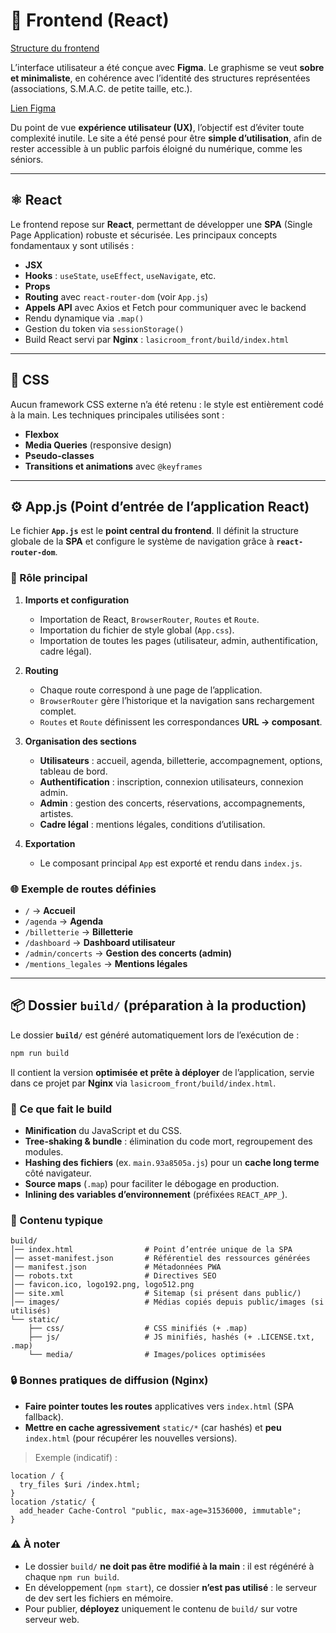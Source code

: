 # 🎨 Frontend (React)

[Structure du frontend](./structure_frontend.md)

L’interface utilisateur a été conçue avec **Figma**.
Le graphisme se veut **sobre et minimaliste**, en cohérence avec l’identité des structures représentées (associations, S.M.A.C. de petite taille, etc.).

[Lien Figma](https://www.figma.com/design/21mbJ6Gl9JzeO94yXeLHBs/La-sicRoom?node-id=0-1&m=dev&t=rjSt70oPayWD6ntw-1)

Du point de vue **expérience utilisateur (UX)**, l’objectif est d’éviter toute complexité inutile.
Le site a été pensé pour être **simple d’utilisation**, afin de rester accessible à un public parfois éloigné du numérique, comme les séniors.

---

## ⚛️ React

Le frontend repose sur **React**, permettant de développer une **SPA** (Single Page Application) robuste et sécurisée.
Les principaux concepts fondamentaux y sont utilisés :

* **JSX**
* **Hooks** : `useState`, `useEffect`, `useNavigate`, etc.
* **Props**
* **Routing** avec `react-router-dom` (voir `App.js`)
* **Appels API** avec Axios et Fetch pour communiquer avec le backend
* Rendu dynamique via `.map()`
* Gestion du token via `sessionStorage()`
* Build React servi par **Nginx** : `lasicroom_front/build/index.html`

---

## 🎨 CSS

Aucun framework CSS externe n’a été retenu : le style est entièrement codé à la main.
Les techniques principales utilisées sont :

* **Flexbox**
* **Media Queries** (responsive design)
* **Pseudo-classes**
* **Transitions et animations** avec `@keyframes`

---

## ⚙️ App.js (Point d’entrée de l’application React)

Le fichier **`App.js`** est le **point central du frontend**.
Il définit la structure globale de la **SPA** et configure le système de navigation grâce à **`react-router-dom`**.

### 📑 Rôle principal

1. **Imports et configuration**

   * Importation de React, `BrowserRouter`, `Routes` et `Route`.
   * Importation du fichier de style global (`App.css`).
   * Importation de toutes les pages (utilisateur, admin, authentification, cadre légal).

2. **Routing**

   * Chaque route correspond à une page de l’application.
   * `BrowserRouter` gère l’historique et la navigation sans rechargement complet.
   * `Routes` et `Route` définissent les correspondances **URL → composant**.

3. **Organisation des sections**

   * **Utilisateurs** : accueil, agenda, billetterie, accompagnement, options, tableau de bord.
   * **Authentification** : inscription, connexion utilisateurs, connexion admin.
   * **Admin** : gestion des concerts, réservations, accompagnements, artistes.
   * **Cadre légal** : mentions légales, conditions d’utilisation.

4. **Exportation**

   * Le composant principal `App` est exporté et rendu dans `index.js`.

### 🌐 Exemple de routes définies

* `/` → **Accueil**
* `/agenda` → **Agenda**
* `/billetterie` → **Billetterie**
* `/dashboard` → **Dashboard utilisateur**
* `/admin/concerts` → **Gestion des concerts (admin)**
* `/mentions_legales` → **Mentions légales**

---

## 📦 Dossier `build/` (préparation à la production)

Le dossier **`build/`** est généré automatiquement lors de l’exécution de :

```bash
npm run build
```

Il contient la version **optimisée et prête à déployer** de l’application, servie dans ce projet par **Nginx** via `lasicroom_front/build/index.html`.

### 🧰 Ce que fait le build

* **Minification** du JavaScript et du CSS.
* **Tree-shaking & bundle** : élimination du code mort, regroupement des modules.
* **Hashing des fichiers** (ex. `main.93a8505a.js`) pour un **cache long terme** côté navigateur.
* **Source maps** (`.map`) pour faciliter le débogage en production.
* **Inlining des variables d’environnement** (préfixées `REACT_APP_`).

### 📂 Contenu typique

```
build/
│── index.html                # Point d’entrée unique de la SPA
│── asset-manifest.json       # Référentiel des ressources générées
│── manifest.json             # Métadonnées PWA
│── robots.txt                # Directives SEO
│── favicon.ico, logo192.png, logo512.png
│── site.xml                  # Sitemap (si présent dans public/)
│── images/                   # Médias copiés depuis public/images (si utilisés)
└── static/
    ├── css/                  # CSS minifiés (+ .map)
    ├── js/                   # JS minifiés, hashés (+ .LICENSE.txt, .map)
    └── media/                # Images/polices optimisées
```

### 🔒 Bonnes pratiques de diffusion (Nginx)

* **Faire pointer toutes les routes** applicatives vers `index.html` (SPA fallback).
* **Mettre en cache agressivement** `static/*` (car hashés) et **peu** `index.html` (pour récupérer les nouvelles versions).

> Exemple (indicatif) :

```nginx
location / {
  try_files $uri /index.html;
}
location /static/ {
  add_header Cache-Control "public, max-age=31536000, immutable";
}
```

### ⚠️ À noter

* Le dossier `build/` **ne doit pas être modifié à la main** : il est régénéré à chaque `npm run build`.
* En développement (`npm start`), ce dossier **n’est pas utilisé** : le serveur de dev sert les fichiers en mémoire.
* Pour publier, **déployez** uniquement le contenu de `build/` sur votre serveur web.
